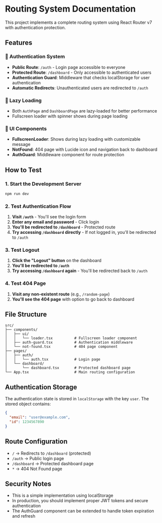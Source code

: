 # Routing System Documentation

This project implements a complete routing system using React Router v7 with authentication protection.

## Features

### 🔐 Authentication System

- **Public Route**: `/auth` - Login page accessible to everyone
- **Protected Route**: `/dashboard` - Only accessible to authenticated users
- **Authentication Guard**: Middleware that checks localStorage for user authentication
- **Automatic Redirects**: Unauthenticated users are redirected to `/auth`

### 📱 Lazy Loading

- Both `AuthPage` and `DashboardPage` are lazy-loaded for better performance
- Fullscreen loader with spinner shows during page loading

### 🎨 UI Components

- **FullscreenLoader**: Shows during lazy loading with customizable message
- **NotFound**: 404 page with Lucide icon and navigation back to dashboard
- **AuthGuard**: Middleware component for route protection

## How to Test

### 1. Start the Development Server

```bash
npm run dev
```

### 2. Test Authentication Flow

1. **Visit `/auth`** - You'll see the login form
2. **Enter any email and password** - Click login
3. **You'll be redirected to `/dashboard`** - Protected route
4. **Try accessing `/dashboard` directly** - If not logged in, you'll be redirected to `/auth`

### 3. Test Logout

1. **Click the "Logout" button** on the dashboard
2. **You'll be redirected to `/auth`**
3. **Try accessing `/dashboard` again** - You'll be redirected back to `/auth`

### 4. Test 404 Page

1. **Visit any non-existent route** (e.g., `/random-page`)
2. **You'll see the 404 page** with option to go back to dashboard

## File Structure

```
src/
├── components/
│   ├── ui/
│   │   └── loader.tsx          # Fullscreen loader component
│   ├── auth-guard.tsx          # Authentication middleware
│   └── not-found.tsx           # 404 page component
├── pages/
│   ├── auth/
│   │   └── auth.tsx            # Login page
│   └── dashboard/
│       └── dashboard.tsx       # Protected dashboard page
└── App.tsx                     # Main routing configuration
```

## Authentication Storage

The authentication state is stored in `localStorage` with the key `user`. The stored object contains:

```json
{
  "email": "user@example.com",
  "id": 1234567890
}
```

## Route Configuration

- `/` → Redirects to `/dashboard` (protected)
- `/auth` → Public login page
- `/dashboard` → Protected dashboard page
- `*` → 404 Not Found page

## Security Notes

- This is a simple implementation using localStorage
- In production, you should implement proper JWT tokens and secure authentication
- The AuthGuard component can be extended to handle token expiration and refresh
